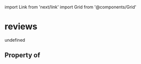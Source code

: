 import Link from 'next/link'
import Grid from '@components/Grid'

# reviews

undefined

## Property of



